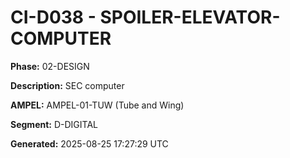 # CI-D038 - SPOILER-ELEVATOR-COMPUTER

**Phase:** 02-DESIGN

**Description:** SEC computer

**AMPEL:** AMPEL-01-TUW (Tube and Wing)

**Segment:** D-DIGITAL

**Generated:** 2025-08-25 17:27:29 UTC
